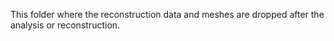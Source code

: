 This folder where the reconstruction data and meshes are dropped after the analysis or reconstruction.

